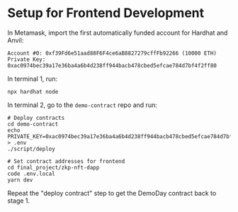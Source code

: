 # Setup for Frontend Development

In Metamask, import the first automatically funded account for Hardhat and Anvil:

```
Account #0: 0xf39Fd6e51aad88F6F4ce6aB8827279cffFb92266 (10000 ETH)
Private Key: 0xac0974bec39a17e36ba4a6b4d238ff944bacb478cbed5efcae784d7bf4f2ff80
```

In terminal 1, run:

```
npx hardhat node
```

In terminal 2, go to the `demo-contract` repo and run:

```
# Deploy contracts
cd demo-contract
echo PRIVATE_KEY=0xac0974bec39a17e36ba4a6b4d238ff944bacb478cbed5efcae784d7bf4f2ff80 > .env
./script/deploy
```

```
# Set contract addresses for frontend
cd final_project/zkp-nft-dapp
code .env.local
yarn dev
```

Repeat the "deploy contract" step to get the DemoDay contract back to stage 1.
